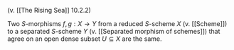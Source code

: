 (v. [[The Rising Sea]] 10.2.2)

Two $S$-morphisms $f,g: X \to Y$ from a reduced $S$-scheme $X$ (v. [[Scheme]]) to a separated $S$-scheme $Y$ (v. [[Separated morphism of schemes]]) that agree on an open dense subset $U \subseteq X$ are the same.